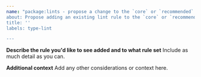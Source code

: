 ```yaml
---
name: "package:lints - propose a change to the `core` or `recommended` rule set
about: Propose adding an existing lint rule to the `core` or `recommended` rule set.
title: ''
labels: type-lint

---
```


**Describe the rule you'd like to see added and to what rule set**
Include as much detail as you can. 

**Additional context**
Add any other considerations or context here.
